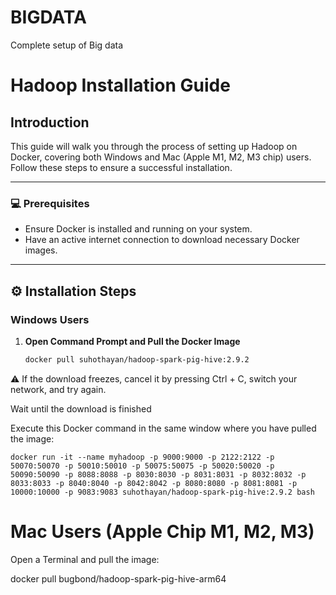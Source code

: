 # BIGDATA
Complete setup of Big data


# Hadoop Installation Guide

## Introduction
This guide will walk you through the process of setting up Hadoop on Docker, covering both Windows and Mac (Apple M1, M2, M3 chip) users. Follow these steps to ensure a successful installation.

---

### :computer: **Prerequisites**
- Ensure Docker is installed and running on your system.
- Have an active internet connection to download necessary Docker images.

---

## :gear: **Installation Steps**

### **Windows Users**
1. **Open Command Prompt and Pull the Docker Image**
   ```bash
   docker pull suhothayan/hadoop-spark-pig-hive:2.9.2

⚠️ If the download freezes, cancel it by pressing Ctrl + C, switch your network, and try again.

Wait until the download is finished

Execute this Docker command in the same window where you have pulled the image:

    docker run -it --name myhadoop -p 9000:9000 -p 2122:2122 -p 50070:50070 -p 50010:50010 -p 50075:50075 -p 50020:50020 -p 50090:50090 -p 8088:8088 -p 8030:8030 -p 8031:8031 -p 8032:8032 -p 8033:8033 -p 8040:8040 -p 8042:8042 -p 8080:8080 -p 8081:8081 -p 10000:10000 -p 9083:9083 suhothayan/hadoop-spark-pig-hive:2.9.2 bash
# Mac Users (Apple Chip M1, M2, M3)
Open a Terminal and pull the image:

docker pull bugbond/hadoop-spark-pig-hive-arm64


